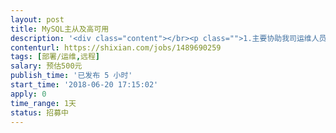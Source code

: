```yaml
---                
layout: post       
title: MySQL主从及高可用           
description: '<div class="content"></br><p class="">1.主要协助我司运维人员处理业务应用系统的数据查询延迟问题，数据库为MySQL5.6,一主两从，并发使用数800个/s左右，读写并发使用数高。</br><br/>2.程序用JAVA开发，框架为JFINAL，看能否在代码层面提供其它的优化解决方案的。</p></br></div>'     
contenturl: https://shixian.com/jobs/1489690259      
tags: [部署/运维,远程]            
salary: 预估500元          
publish_time: '已发布 5 小时'         
start_time: '2018-06-20 17:15:02'           
apply: 0                   
time_range: 1天              
status: 招募中                  
---                 
```

